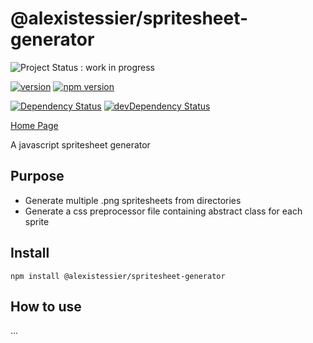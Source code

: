 
@alexistessier/spritesheet-generator
==================

![Project Status : work in progress](https://img.shields.io/badge/Project%20status-work%20in%20progress-lightgrey.svg)

[![version](https://img.shields.io/badge/version-0.0.8-blue.svg)](https://github.com/AlexisTessier/spritesheet-generator#readme)
[![npm version](https://badge.fury.io/js/%40alexistessier%2Fspritesheet-generator.svg)](https://badge.fury.io/js/%40alexistessier%2Fspritesheet-generator)

[![Dependency Status](https://david-dm.org/AlexisTessier/spritesheet-generator.svg)](https://david-dm.org/AlexisTessier/spritesheet-generator)
[![devDependency Status](https://david-dm.org/AlexisTessier/spritesheet-generator/dev-status.svg)](https://david-dm.org/AlexisTessier/spritesheet-generator#info=devDependencies)

[Home Page](https://github.com/AlexisTessier/spritesheet-generator#readme)

A javascript spritesheet generator

Purpose
-------

+ Generate multiple .png spritesheets from directories
+ Generate a css preprocessor file containing abstract class for each sprite

Install
-------

```
npm install @alexistessier/spritesheet-generator
```

How to use
----------
...